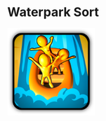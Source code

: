 # Waterpark Sort

<p float="left">
	<img src="Assets/_Main/Art/Textures/Waterpark_Sort_loadingicon.png" width="200">
</p>
